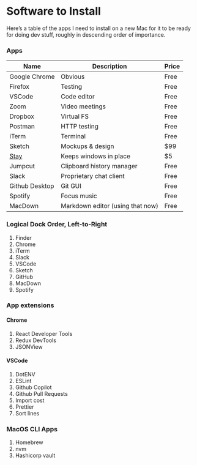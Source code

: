 # Software to Install
Here’s a table of the apps I need to install on a new Mac for it to be ready for doing dev stuff, roughly in descending order of importance.

### Apps
| Name | Description | Price |
|---|---|---|
Google Chrome | Obvious | Free
Firefox | Testing | Free
VSCode | Code editor | Free
Zoom | Video meetings | Free
Dropbox | Virtual FS | Free
Postman | HTTP testing | Free
iTerm | Terminal | Free
Sketch | Mockups & design | $99
[Stay](https://cordlessdog.com/stay/) | Keeps windows in place | $5
Jumpcut | Clipboard history manager | Free
Slack | Proprietary chat client  | Free
Github Desktop | Git GUI | Free
Spotify | Focus music | Free
MacDown | Markdown editor (using that now) | Free

### Logical Dock Order, Left-to-Right
1. Finder
1. Chrome
1. iTerm
1. Slack
1. VSCode
1. Sketch
1. GitHub
1. MacDown
1. Spotify

### App extensions
#### Chrome
1. React Developer Tools
1. Redux DevTools
1. JSONView

#### VSCode
1. DotENV
1. ESLint
1. Github Copilot
1. Github Pull Requests
1. Import cost
1. Prettier
1. Sort lines

### MacOS CLI Apps
1. Homebrew
1. nvm
1. Hashicorp vault
